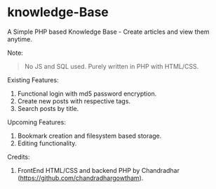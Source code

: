 # knowledge-Base
A Simple PHP based Knowledge Base - Create articles and view them anytime.

Note:
> No JS and SQL used. Purely written in PHP with HTML/CSS.


Existing Features:
1. Functional login with md5 password encryption.
2. Create new posts with respective tags.
3. Search posts by title.


Upcoming Features:
1. Bookmark creation and filesystem based storage.
2. Editing functionality.


Credits:
1. FrontEnd HTML/CSS and backend PHP by Chandradhar (https://github.com/chandradhargowtham).

